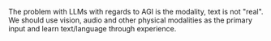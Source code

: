 The problem with LLMs with regards to AGI is the modality, text is not "real". We should use vision, audio and other physical modalities as the primary input and learn text/language through experience.
